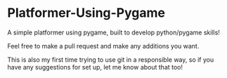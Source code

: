 # Platformer-Using-Pygame

A simple platformer using pygame, built to develop python/pygame skills!

Feel free to make a pull request and make any additions you want.

This is also my first time trying to use git in a responsible way, so if you have any suggestions for set up, let me know about that too!
